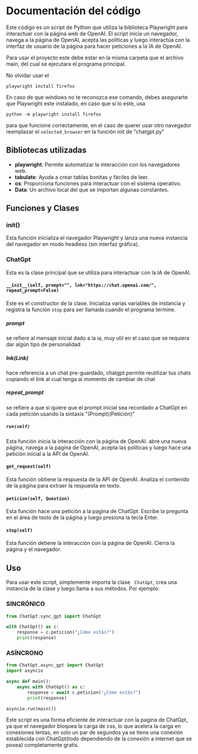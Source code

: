 # Documentación del código
 Este código es un script de Python que utiliza la biblioteca Playwright para interactuar con la página web de OpenAI. El script inicia un navegador, navega a la página de OpenAI, acepta las políticas y luego interactúa con la interfaz de usuario de la página para hacer peticiones a la IA de OpenAI.
 
  Para usar el proyecto este debe estar en la misma carpeta que el archivo main, del cual se ejecutara el programa principal.

 No olvidar usar el 
 
 ```
 playwright install firefox
 ```
 
En caso de que windows no te reconozca ese comando, debes asegurarte que Playwright este instalado, en caso que si lo este, usa

```
python -m playwright install firefox
```

 para que funcione correctamente, en el caso de querer usar otro navegador reemplazar el `selected_browser` en la función init de "chatgpt.py"
 ## Bibliotecas utilizadas
 - **playwright**: Permite automatizar la interacción con los navegadores web.
- **tabulate**: Ayuda a crear tablas bonitas y fáciles de leer.
- **os**: Proporciona funciones para interactuar con el sistema operativo.
- **Data**: Un archivo local del que se importan algunas constantes.
 ## Funciones y Clases
 ### init()
 Esta función inicializa el navegador Playwright y lanza una nueva instancia del navegador en modo headless (sin interfaz gráfica).
 ### ChatGpt
 Esta es la clase principal que se utiliza para interactuar con la IA de OpenAI.
 #### `__init__(self, prompt="", lnk="https://chat.openai.com/", repeat_prompt=False) `
 Este es el constructor de la clase. Inicializa varias variables de instancia y registra la función ` stop ` para ser llamada cuando el programa termine.
 
 ##### prompt
 se refiere al mensaje inicial dado a la ia, muy util en el caso que se requiera dar algún tipo de personalidad

 ##### lnk(Link) 
 hace referencia a un chat pre-guardado, chatgpt permite reutilizar tus chats copiando el link al cual tenga al momento de cambiar de chat

 ##### repeat_prompt
  se refiere a que si quiere que el prompt inicial sea recordado a ChatGpt en  cada petición usando la sintaxis "(Prompt)(Petición)"
 ##### ` run(self) `
 Esta función inicia la interacción con la página de OpenAI. abre una nueva página, navega a la página de OpenAI, acepta las políticas y luego hace una petición inicial a la API de OpenAI.
 #### ` get_request(self) `
 Esta función obtiene la respuesta de la API de OpenAI. Analiza el contenido de la página para extraer la respuesta en texto.
 #### ` peticion(self, Question) `
 Esta función hace una petición a la pagina de ChatGpt. Escribe la pregunta en el área de texto de la página y luego presiona la tecla Enter.
 #### ` stop(self) `
 Esta función detiene la interacción con la página de OpenAI. Cierra la página y el navegador.
 ## Uso
 Para usar este script, simplemente importa la clase ` ChatGpt`, crea una instancia de la clase y luego llama a sus métodos. Por ejemplo:

### SINCRÓNICO
```python
from ChatGpt.sync_gpt import ChatGpt

with ChatGpt() as c:
    response = c.peticion("¿Cómo estás?")
    print(response)

```
### ASÍNCRONO
```python
from ChatGpt.async_gpt import ChatGpt
import asyncio

async def main():
    async with ChatGpt() as c:
        response = await c.peticion("¿Cómo estás?")
        print(response)

asyncio.run(main())

```

Este script es una forma eficiente de interactuar con la pagina de ChatGpt, ya que el navegador bloquea la carga de css, lo que acelera la carga en conexiones lentas, en solo un par de segundos ya se tiene una conexión establecida con ChatGpt(todo dependiendo de la conexión a internet que se posea) completamente gratis.